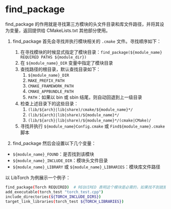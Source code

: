 # find_package

find_package 的作用就是寻找第三方模块的头文件目录和库文件路径，并将其设为变量，返回提供给 CMakeLists.txt 其他部分使用。

1.  find_package 首先会寻找并执行模块相关的 `.cmake` 文件。寻找顺序如下：

    1.  在寻找模块的时候显式指定了模块目录：`find_package(${module_name} REQUIRED PATHS ${module_dir})`
    2.  在 `${module_name}_DIR` 变量中指定了模块目录
    3.  查找路径的根目录，默认查找目录如下：
        1.  `${module_name}_DIR`
        2.  `MAKE_PREFIX_PATH`
        3.  `CMAKE_FRAMEWORK_PATH`
        4.  `CMAKE_APPBUNDLE_PATH`
        5.  `PATH`：如果以 bin 或 sbin 结尾，则自动回退到上一级目录
    4.  检查上述目录下的这些目录：
        1.  `(lib/${arch}|lib|share)/cmake/${module_name}*/`
        2.  `(lib/${arch}|lib|share)/${module_name}*/`
        3.  `(lib/${arch}|lib|share)/${module_name}*/(cmake|CMake)/`
    5.  寻找并执行 `${module_name}Config.cmake` 或 `Find${module_name}.cmake` 脚本

2.  find_package 然后会设置以下几个变量：

- `${module_name}_FOUND`：是否找到该模块
- `${module_name}_INCLUDE_DIR`：模块头文件目录
- `${module_name}_LIBRARY` 或 `${module_name}_LIBRARIES`：模块库文件路径

以 LibTorch 为例展示一个例子：

```sh
find_package(Torch REQUIRED)  # REQUIRED 表明这个模块是必需的，如果找不到就报错
add_executable(torch_test "torch_test.cpp")
include_directories(${TORCH_INCLUDE_DIRS})
target_link_libraries(torch_test ${TORCH_LIBRARIES})
```
